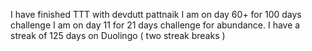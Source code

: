 I have finished TTT with devdutt pattnaik 
I am on day 60+ for 100 days challenge 
I am on day 11 for 21 days challenge for abundance. 
I have a streak of 125 days on Duolingo ( two streak breaks ) 

